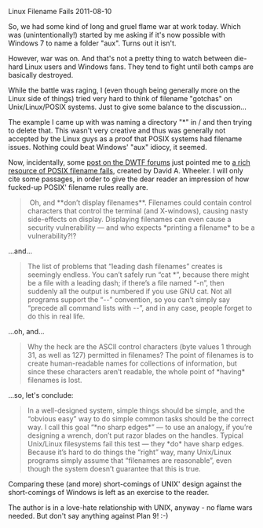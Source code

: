 Linux Filename Fails
2011-08-10

So, we had some kind of long and gruel flame war at work today. Which was (unintentionally!) started by me asking if it's now possible with Windows 7 to name a folder "aux". Turns out it isn't.

However, war was on. And that's not a pretty thing to watch between die-hard Linux users and Windows fans. They tend to fight until both camps are basically destroyed.

While the battle was raging, I (even though being generally more on the Linux side of things) tried very hard to think of filename "gotchas" on Unix/Linux/POSIX systems. Just to give some balance to the discussion...

The example I came up with was naming a directory "*" in / and then trying to delete that. This wasn't very creative and thus was generally not accepted by the Linux guys as a proof that POSIX systems had filename issues. Nothing could beat Windows' "aux" idiocy, it seemed.

Now, incidentally, some <a href="http://forums.thedailywtf.com/forums/p/24739/262049.aspx">post on the DWTF forums</a> just pointed me to <a href="http://www.dwheeler.com/essays/fixing-unix-linux-filenames.html">a rich resource of POSIX filename fails</a>, created by David A. Wheeler. I will only cite some passages, in order to give the dear reader an impression of how fucked-up POSIX' filename rules really are.
<blockquote> Oh, and **don’t display filenames**. Filenames could contain control characters that control the terminal (and X-windows), causing nasty side-effects on display. Displaying filenames can even cause a security vulnerability — and who expects *printing a filename* to be a vulnerability?!?</blockquote>
...and...
<blockquote>The list of problems that “leading dash filenames” creates is seemingly endless. You can’t safely run “cat *”, because there might be a file with a leading dash; if there’s a file named “-n”, then suddenly all the output is numbered if you use GNU cat. Not all programs support the “--” convention, so you can’t simply say “precede all command lists with --”, and in any case, people forget to do this in real life.</blockquote>
...oh, and...
<blockquote>Why the heck are the ASCII control characters (byte values 1 through 31, as well as 127) permitted in filenames? The point of filenames is to create human-readable names for collections of information, but since these characters aren’t readable, the whole point of *having* filenames is lost.</blockquote>
...so, let's conclude:
<blockquote>In a well-designed system, simple things should be simple, and the “obvious easy” way to do simple common tasks should be the correct way. I call this goal “*no sharp edges*” — to use an analogy, if you’re designing a wrench, don’t put razor blades on the handles. Typical Unix/Linux filesystems fail this test — they *do* have sharp edges. Because it’s hard to do things the “right” way, many Unix/Linux programs simply assume that “filenames are reasonable”, even though the system doesn’t guarantee that this is true.</blockquote>
Comparing these (and more) short-comings of UNIX' design against the short-comings of Windows is left as an exercise to the reader.

The author is in a love-hate relationship with UNIX, anyway - no flame wars needed. But don't say anything against Plan 9! :-)